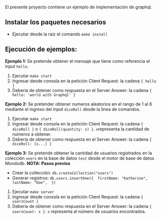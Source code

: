 El presente proyecto contiene un ejemplo de implementación de graphql.

## Instalar los paquetes necesarios
- Ejecutar desde la raiz el comando `make install`

## Ejecución de ejemplos:
**Ejemplo 1:**
Se pretende obtener el mensaje que tiene como referencia el input `hello`.

1. Ejecutar `make start`
2. Ingresar desde consola en la petición Client Request: la cadena `{ hello }`
3. Deberia de obtener como respuesta en el Server Answer: la cadena `{ hello: 'world with Graphql' }`

**Ejemplo 2:**
Se pretender obtener numeros aleatorios en el rango de 1 al 6 mediante el ingreso del input `diceRoll` desde la linea de comandos.

1. Ejecutar `make start`
2. Ingresar desde consola en la petición Client Request: la cadena `{ diceRoll }` o `{ diceRoll(quantity: x) }`. `x`representa la cantidad de números a obtener.
3. Deberia de obtener como respuesta en el Server Answer: la cadena `{ diceRoll: [x...] }`

**Ejemplo 3:**
Se pretende obtener la cantidad de usuarios registrados en la colección `users` en la base de datos `test` desde el motor de base de datos Mondodb.
**NOTA: Pasos previos**
* Crear la collección: `db.createCollection("users")`
* Generar registros:
`db.users.insertOne({ 
    firstName: "Katherine", 
    lastName: "Doe", 
})`

1. Ejecutar `make server`
2. Ingresar desde consola en la petición Client Request: la cadena `{ usersCount }`
3. Deberia de obtener como respuesta en el Server Answer: la cadena `{ usersCount: x }`. `x` representa al número de usuarios encontrados.
